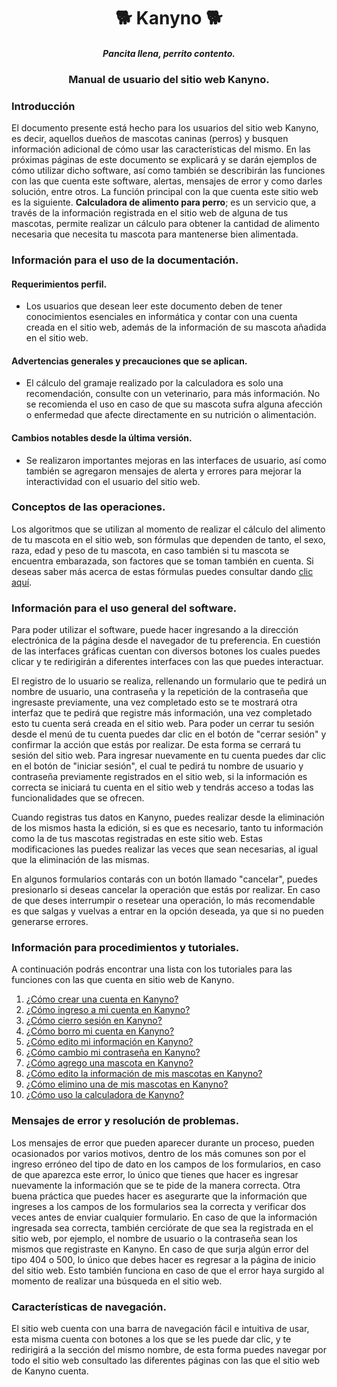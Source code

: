 <h1 align="center">🐕 Kanyno 🐕</h1>
<h4 align="center"><i>Pancita llena, perrito contento.</i></h4>

<h3 align="center">Manual de usuario del sitio web Kanyno.</h3>

### Introducción
El documento presente está hecho para los usuarios del sitio web Kanyno, es decir, aquellos dueños de mascotas caninas (perros) y busquen información adicional de cómo usar las características del mismo. En las próximas páginas de este documento se explicará y se darán ejemplos de cómo utilizar dicho software, así como también se describirán las funciones con las que cuenta este software, alertas, mensajes de error y como darles solución, entre otros. La función principal con la que cuenta este sitio web es la siguiente. **Calculadora de alimento para perro**; es un servicio que, a través de la información registrada en el sitio web de alguna de tus mascotas, permite realizar un cálculo para obtener la cantidad de alimento necesaria que necesita tu mascota para mantenerse bien alimentada.

### Información para el uso de la documentación.
#### Requerimientos perfil.
- Los usuarios que desean leer este documento deben de tener conocimientos esenciales en informática y contar con una cuenta creada en el sitio web, además de la información de su mascota añadida en el sitio web.

#### Advertencias generales y precauciones que se aplican.
- El cálculo del gramaje realizado por la calculadora es solo una recomendación, consulte con un veterinario, para más información. No se recomienda el uso en caso de que su mascota sufra alguna afección o enfermedad que afecte directamente en su nutrición o alimentación.

#### Cambios notables desde la última versión.
- Se realizaron importantes mejoras en las interfaces de usuario, así como también se agregaron mensajes de alerta y errores para mejorar la interactividad con el usuario del sitio web.

### Conceptos de las operaciones.
Los algoritmos que se utilizan al momento de realizar el cálculo del alimento de tu mascota en el sitio web, son fórmulas que dependen de tanto, el sexo, raza, edad y peso de tu mascota, en caso también si tu mascota se encuentra embarazada, son factores que se toman también en cuenta. Si deseas saber más acerca de estas fórmulas puedes consultar dando [clic aquí](https://www.zooplus.es/magazine/perros/alimentacion-del-perro/que-cantidad-de-comida-debe-comer-un-perro-guia-facil#author-box).

### Información para el uso general del software.
Para poder utilizar el software, puede hacer ingresando a la dirección electrónica de la página desde el navegador de tu preferencia. En cuestión de las interfaces gráficas cuentan con diversos botones los cuales puedes clicar y te redirigirán a diferentes interfaces con las que puedes interactuar.  

El registro de lo usuario se realiza, rellenando un formulario que te pedirá un nombre de usuario, una contraseña y la repetición de la contraseña que ingresaste previamente, una vez completado esto se te mostrará otra interfaz que te pedirá que registre más información, una vez completado esto tu cuenta será creada en el sitio web. Para poder un cerrar tu sesión desde el menú de tu cuenta puedes dar clic en el botón de "cerrar sesión" y confirmar la acción que estás por realizar. De esta forma se cerrará tu sesión del sitio web. Para ingresar nuevamente en tu cuenta puedes dar clic en el botón de "iniciar sesión", el cual te pedirá tu nombre de usuario y contraseña previamente registrados en el sitio web, si la información es correcta se iniciará tu cuenta en el sitio web y tendrás acceso a todas las funcionalidades que se ofrecen.  

Cuando registras tus datos en Kanyno, puedes realizar desde la eliminación de los mismos hasta la edición, si es que es necesario, tanto tu información como la de tus mascotas registradas en este sitio web. Estas modificaciones las puedes realizar las veces que sean necesarias, al igual que la eliminación de las mismas.  

En algunos formularios contarás con un botón llamado "cancelar", puedes presionarlo si deseas cancelar la operación que estás por realizar. En caso de que deses interrumpir o resetear una operación, lo más recomendable es que salgas y vuelvas a entrar en la opción deseada, ya que si no pueden generarse errores.

### Información para procedimientos y tutoriales.
A continuación podrás encontrar una lista con los tutoriales para las funciones con las que cuenta en sitio web de Kanyno.
01. [¿Cómo crear una cuenta en Kanyno?](https://scribehow.com/shared/Como_crear_una_cuenta_en_Kanyno__fOJz8cfuTV-Q0xABCnSj1A)
02. [¿Cómo ingreso a mi cuenta en Kanyno?](https://scribehow.com/shared/Como_ingreso_a_mi_cuenta_en_Kanyno__9d9n-DjTQHWQXN7DnvnbYQ)
03. [¿Cómo cierro sesión en Kanyno?](https://scribehow.com/shared/Como_cierro_sesion_en_Kanyno__1x-rTS19Sn2z2q07x2NtLw)
04. [¿Cómo borro mi cuenta en Kanyno?](https://scribehow.com/shared/Como_borro_mi_cuenta_en_Kanyno__JMlsGeeITDmfbvFuJLo66A)
05. [¿Cómo edito mi información en Kanyno?](https://scribehow.com/shared/Como_edito_mi_informacion_en_Kanyno__CvOdlCrZTLWkGJuxbWxGRw)
06. [¿Cómo cambio mi contraseña en Kanyno?](https://scribehow.com/shared/Como_cambio_mi_contrasena_en_Kanyno__rBNDpbmtTsudiGh_SGVb6A)
07. [¿Cómo agrego una mascota en Kanyno?](https://scribehow.com/shared/Como_agrego_una_mascota_en_Kanyno__QVvoQsvhR7GCm2heHFz1Cw)
08. [¿Cómo edito la información de mis mascotas en Kanyno?](https://scribehow.com/shared/Como_edito_la_informacion_de_mis_mascotas_en_Kanyno__FguoJgaZT3a-qi-zWjp1IQ)
09. [¿Cómo elimino una de mis mascotas en Kanyno?](https://scribehow.com/shared/Como_elimino_una_de_mis_mascotas_en_Kanyno__yugnv_X4SlKiY4TLjtQWng)
10. [¿Cómo uso la calculadora de Kanyno?](https://scribehow.com/shared/Como_uso_la_calculadora_de_Kanyno__D_94Dq6hRry6vL-7WIOliA)

### Mensajes de error y resolución de problemas.
Los mensajes de error que pueden aparecer durante un proceso, pueden ocasionados por varios motivos, dentro de los más comunes son por el ingreso erróneo del tipo de dato en los campos de los formularios, en caso de que aparezca este error, lo único que tienes que hacer es ingresar nuevamente la información que se te pide de la manera correcta. Otra buena práctica que puedes hacer es asegurarte que la información que ingreses a los campos de los formularios sea la correcta y verificar dos veces antes de enviar cualquier formulario. En caso de que la información ingresada sea correcta, también cerciórate de que sea la registrada en el sitio web, por ejemplo, el nombre de usuario o la contraseña sean los mismos que registraste en Kanyno. En caso de que surja algún error del tipo 404 o 500, lo único que debes hacer es regresar a la página de inicio del sitio web. Esto también funciona en caso de que el error haya surgido al momento de realizar una búsqueda en el sitio web.

### Características de navegación.
El sitio web cuenta con una barra de navegación fácil e intuitiva de usar, esta misma cuenta con botones a los que se les puede dar clic, y te redirigirá a la sección del mismo nombre, de esta forma puedes navegar por todo el sitio web consultado las diferentes páginas con las que el sitio web de Kanyno cuenta. 

